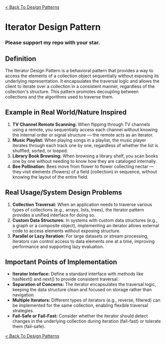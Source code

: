 [< Back To Design Patterns](../../../)

# Iterator Design Pattern
### Please support my repo with your star.

## Definition
The Iterator Design Pattern is a behavioral pattern that provides a way to access the elements of a collection object sequentially without exposing its underlying representation. It encapsulates the traversal logic and allows the client to iterate over a collection in a consistent manner, regardless of the collection's structure. This pattern promotes decoupling between collections and the algorithms used to traverse them.

## Example in Real World/Nature Inspired
1. **TV Channel Remote Scanning:** When flipping through TV channels using a remote, you sequentially access each channel without knowing the internal order or signal structure — the remote acts as an iterator.
2. **Music Playlist:** When playing songs in a playlist, the music player iterates through each track one by one, regardless of whether the list is shuffled, sorted, or looped.
3. **Library Book Browsing:** When browsing a library shelf, you scan books one by one without needing to know how they are cataloged internally.
4. **Bee Pollination:** Bees move from flower to flower collecting nectar — they visit elements (flowers) of a field (collection) in sequence, without knowing the layout of the entire field.

## Real Usage/System Design Problems
1. **Collection Traversal:** When an application needs to traverse various types of collections (e.g., arrays, lists, trees), the Iterator pattern provides a unified interface for doing so.
2. **Custom Data Structures:** In systems with custom data structures (e.g., a graph or a composite object), implementing an iterator allows external code to access elements without exposing structure.
3. **Parallel or Lazy Iteration:** For large datasets or stream processing, iterators can control access to data elements one at a time, improving performance and supporting lazy evaluation.

## Important Points of Implementation
- **Iterator Interface:** Define a standard interface with methods like hasNext() and next() to provide consistent traversal.
- **Separation of Concerns:** The iterator encapsulates the traversal logic, keeping the data structure clean and focused on storage rather than navigation.
- **Multiple Iterators:** Different types of iterators (e.g., reverse, filtered) can be implemented for the same collection, enabling flexible traversal strategies.
- **Fail-Safe or Fail-Fast:** Consider whether the iterator should detect changes in the underlying collection during iteration (fail-fast) or tolerate them (fail-safe).

[< Back To Design Patterns](../../../)
